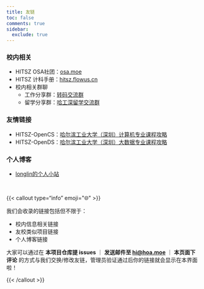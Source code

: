 ```yaml
---
title: 友链
toc: false
comments: true
sidebar:
  exclude: true
---
```


### 校内相关

- HITSZ OSA社团：[osa.moe](https://osa.moe/)
- HITSZ 计科手册：[hitsz.flowus.cn](https://hitsz.flowus.cn/)
- 校内相关群聊
  - 工作分享群：[转码交流群](https://qm.qq.com/cgi-bin/qm/qr?k=EmOyWeZrOaOeSoVrVLoozyKYdvjOia_t)
  - 留学分享群：[哈工深留学交流群](http://qm.qq.com/cgi-bin/qm/qr?_wv=1027&k=sSff_2IgZC8w5sxlhV0rQqrsexbCNedW&authKey=L3IvOQIvtyLUnr4BiJ3Pje1KUN5pzta8bfl71KDRNB3rzmDspUK9KrrLou%2B0vT8Y&noverify=0&group_code=917854892)

### 友情链接

- HITSZ-OpenCS：[哈尔滨工业大学（深圳）计算机专业课程攻略](https://github.com/HITSZ-OpenCS/HITSZ-OpenCS)
- HITSZ-OpenDS：[哈尔滨工业大学（深圳）大数据专业课程攻略](https://github.com/DseidLi/HITSZ-OpenDS)

### 个人博客

- [longlin的个人小站](https://www.longlin.tech/)

<br>

{{< callout type=“info” emoji="🌐" >}}

我们会收录的链接包括但不限于：

- 校内信息相关链接
- 友校类似项目链接
- 个人博客链接

大家可以通过在 **本项目仓库提 issues** ｜ **发送邮件至 [hi@hoa.moe](mailto:hi@hoa.moe)** ｜ **本页面下评论** 的方式与我们交换/修改友链，管理员验证通过后你的链接就会显示在本界面啦！

{{< /callout >}}
